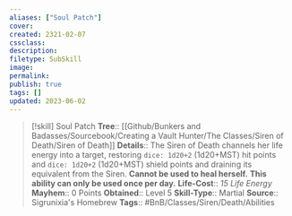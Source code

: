 ```yaml
---
aliases: ["Soul Patch"]
cover: 
created: 2321-02-07
cssclass: 
description: 
filetype: SubSkill
image: 
permalink: 
publish: true
tags: []
updated: 2023-06-02
---
```


> [!skill] Soul Patch
> **Tree**:: [[Github/Bunkers and Badasses/Sourcebook/Creating a Vault Hunter/The Classes/Siren of Death/Siren of Death]]
> **Details**:: The Siren of Death channels her life energy into a target, restoring `dice: 1d20+2` (1d20+MST) hit points and `dice: 1d20+2` (1d20+MST) shield points and draining its equivalent from the Siren. **Cannot be used to heal herself.** **This ability can only be used once per day.**
> **Life-Cost**:: *15 Life Energy*
> **Mayhem**:: 0 Points
> **Obtained**:: Level 5
> **Skill-Type**:: Martial
> **Source**:: Sigrunixia's Homebrew
> **Tags**:: #BnB/Classes/Siren/Death/Abilities
